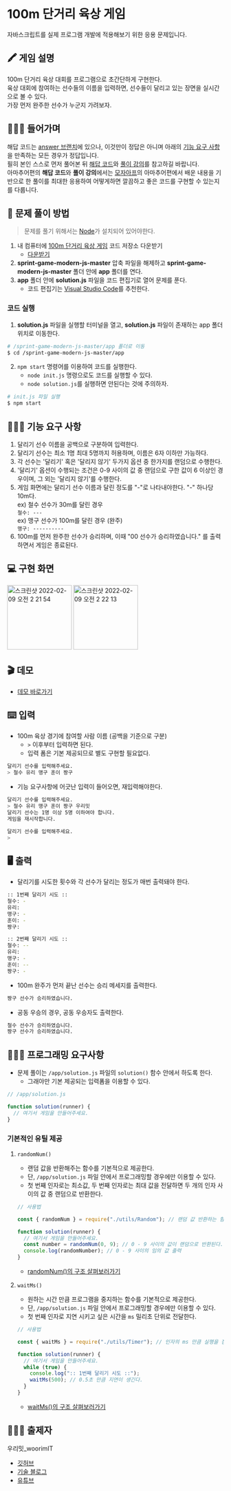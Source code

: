 # 100m 단거리 육상 게임
자바스크립트를 실제 프로그램 개발에 적용해보기 위한 응용 문제입니다.  

## 🖍 게임 설명
100m 단거리 육상 대회를 프로그램으로 초간단하게 구현한다.  
육상 대회에 참여하는 선수들의 이름을 입력하면, 선수들이 달리고 있는 장면을 실시간으로 볼 수 있다.  
가장 먼저 완주한 선수가 누군지 가려보자.

## 🙋🏻‍♂️ 들어가며
해답 코드는 [answer 브랜치](https://github.com/woorim960/sprint-game-modern-js/blob/answer-v1.0.0/app/solution.js)에 있으나, 이것만이 정답은 아니며 아래의 <a href="-기능-요구-사항">기능 요구 사항</a>을 만족하는 모든 경우가 정답입니다.  
필히 본인 스스로 먼저 풀어본 뒤 [해답 코드](https://github.com/woorim960/sprint-game-modern-js/blob/answer-v1.0.0/app/solution.js)와 [풀이 강의]()를 참고하길 바랍니다.  
아마추어편의 **해답 코드**와 **풀이 강의**에서는 [모자아프](https://github.com/woorim960/modern-javascript-from-amateur-to-pro)의 아마추어편에서 배운 내용을 기반으로 한 풀이를 최대한 응용하여 어떻게하면 깔끔하고 좋은 코드를 구현할 수 있는지를 다룹니다.    

## 📍 문제 풀이 방법
> 문제를 풀기 위해서는 [Node](https://nodejs.org/ko/)가 설치되어 있어야한다.
1. 내 컴퓨터에 [100m 단거리 육상 게임](https://github.com/woorim960/sprint-game-modern-js) 코드 저장소 다운받기
   * [다운받기](https://github.com/woorim960/sprint-game-modern-js/archive/refs/heads/master.zip)
2. **sprint-game-modern-js-master** 압축 파일을 해제하고 **sprint-game-modern-js-master** 폴더 안에 **app** 폴더를 연다.
3. **app** 폴더 안에 **solution.js** 파일을 코드 편집기로 열어 문제를 푼다.
   * 코드 편집기는 [Visual Studio Code](https://code.visualstudio.com/)를 추천한다.

### 코드 실행
1. **solution.js** 파일을 실행할 터미널을 열고, **solution.js** 파일이 존재하는 app 폴더 위치로 이동한다.
```sh
# /sprint-game-modern-js-master/app 폴더로 이동
$ cd /sprint-game-modern-js-master/app
```
2. ```npm start``` 명령어를 이용하여 코드를 실행한다.
   * ```node init.js``` 명령으로도 코드를 실행할 수 있다.
   * ```node solution.js```를 실행하면 안된다는 것에 주의하자.
```sh
# init.js 파일 실행
$ npm start
```

## 👨🏻‍🏫 기능 요구 사항
 1. 달리기 선수 이름을 공백으로 구분하여 입력한다.
 2. 달리기 선수는 최소 1명 최대 5명까지 허용하며, 이름은 6자 이하만 가능하다.
 3. 각 선수는 '달리기' 혹은 '달리지 않기' 두가지 옵션 중 한가지를 랜덤으로 수행한다.
 4. '달리기' 옵션이 수행되는 조건은 0-9 사이의 값 중 랜덤으로 구한 값이 6 이상인 경우이며, 그 외는 '달리지 않기'를 수행한다.
 5. 게임 화면에는 달리기 선수 이름과 달린 정도를 "-"로 나타내야한다. "-" 하나당 10m다.  
 ex) 철수 선수가 30m를 달린 경우  
 ```철수: ---```  
 ex) 맹구 선수가 100m를 달린 경우 (완주)  
 ```맹구: ----------```
 6. 100m를 먼저 완주한 선수가 승리하며, 이때 "00 선수가 승리하였습니다." 를 출력하면서 게임은 종료된다.

## 💻 구현 화면
<img width="150" alt="스크린샷 2022-02-09 오전 2 21 54" src="https://user-images.githubusercontent.com/56839474/153041188-91a36726-6620-40c9-816b-7305ba911ba6.png">
<img width="150" alt="스크린샷 2022-02-09 오전 2 22 13" src="https://user-images.githubusercontent.com/56839474/153041235-2624163d-2b4d-4a08-b12f-fba74673c651.png">

## 🎬 데모
* [데모 바로가기](https://youtu.be/8SQkPIyiato)

## ⌨️ 입력
* 100m 육상 경기에 참여할 사람 이름 (공백을 기준으로 구분)
  * ```>``` 이후부터 입력하면 된다.
  * 입력 폼은 기본 제공되므로 별도 구현할 필요없다. 
```sh
달리기 선수를 입력해주세요.
> 철수 유리 맹구 훈이 짱구
```
* 기능 요구사항에 어긋난 입력이 들어오면, 재입력해야한다.
```sh
달리기 선수를 입력해주세요.
> 철수 유리 맹구 훈이 짱구 우리밋
달리기 선수는 1명 이상 5명 이하여야 합니다.
게임을 재시작합니다.

달리기 선수를 입력해주세요.
> 
```

## 🖥 출력
* 달리기를 시도한 횟수와 각 선수가 달리는 정도가 매번 출력돼야 한다.
```sh
:: 1번째 달리기 시도 ::
철수: -
유리:
맹구: -
훈이: -
짱구: 

:: 2번째 달리기 시도 ::
철수: --
유리:
맹구: -
훈이: --
짱구: -
```

* 100m 완주가 먼저 끝난 선수는 승리 메세지를 출력한다.
```sh
짱구 선수가 승리하였습니다.
```

* 공동 우승의 경우, 공동 우승자도 출력한다.
```sh
철수 선수가 승리하였습니다.
짱구 선수가 승리하였습니다.
```

## 👨🏻‍💻 프로그래밍 요구사항
* 문제 풀이는 ```/app/solution.js``` 파일의 ```solution()``` 함수 안에서 하도록 한다.
  * 그래야만 기본 제공되는 입력폼을 이용할 수 있다.
```js
// /app/solution.js

function solution(runner) {
  // 여기서 게임을 만들어주세요.
}
```

### 기본적인 유틸 제공
1. ```randomNum()```
   * 랜덤 값을 반환해주는 함수를 기본적으로 제공한다.
   * 단, ```/app/solution.js``` 파일 안에서 프로그래밍할 경우에만 이용할 수 있다.
   * 첫 번째 인자로는 최소값, 두 번째 인자로는 최대 값을 전달하면 두 개의 인자 사이의 값 중 랜덤으로 반환한다.
    ```js
    // 사용법

    const { randomNum } = require("./utils/Random"); // 랜덤 값 반환하는 함수

    function solution(runner) {
      // 여기서 게임을 만들어주세요.
      const number = randomNum(0, 9); // 0 - 9 사이의 값이 랜덤으로 반환된다. 
      console.log(randomNumber); // 0 - 9 사이의 임의 값 출력
    }
    ```
    * [randomNum()의 구조 살펴보러가기](https://github.com/woorim960/sprint-game-modern-js/blob/master/app/utils/Random.js)



2. ```waitMs()```
   * 원하는 시간 만큼 프로그램을 중지하는 함수를 기본적으로 제공한다.
   * 단, ```/app/solution.js``` 파일 안에서 프로그래밍할 경우에만 이용할 수 있다.
   * 첫 번째 인자로 지연 시키고 싶은 시간을 ```ms``` 밀리초 단위로 전달한다.
    ```js
    // 사용법

    const { waitMs } = require("./utils/Timer"); // 인자의 ms 만큼 실행을 잠시 중지하는 함수

    function solution(runner) {
      // 여기서 게임을 만들어주세요.
      while (true) {
        console.log(":: 1번째 달리기 시도 ::");
        waitMs(500); // 0.5초 만큼 지연이 생긴다.
      }
    }
    ```
    * [waitMs()의 구조 살펴보러가기](https://github.com/woorim960/sprint-game-modern-js/blob/master/app/utils/Timer.js)

## 💁🏻‍♂️ 출제자
우리밋_woorimIT
* [깃허브](https://github.com/woorim960)
* [기술 블로그](https://blog.naver.com/dnfla420)
* [유튜브](https://www.youtube.com/channel/UCS0F25vig_sPIQXMiK8IdSg)